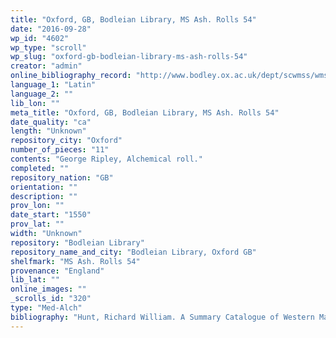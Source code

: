 ```yaml
---
title: "Oxford, GB, Bodleian Library, MS Ash. Rolls 54"
date: "2016-09-28"
wp_id: "4602"
wp_type: "scroll"
wp_slug: "oxford-gb-bodleian-library-ms-ash-rolls-54"
creator: "admin"
online_bibliography_record: "http://www.bodley.ox.ac.uk/dept/scwmss/wmss/online/medieval/ashmole/ashmole-rolls.html"
language_1: "Latin"
language_2: ""
lib_lon: ""
meta_title: "Oxford, GB, Bodleian Library, MS Ash. Rolls 54"
date_quality: "ca"
length: "Unknown"
repository_city: "Oxford"
number_of_pieces: "11"
contents: "George Ripley, Alchemical roll."
completed: ""
repository_nation: "GB"
orientation: ""
description: ""
prov_lon: ""
date_start: "1550"
prov_lat: ""
width: "Unknown"
repository: "Bodleian Library"
repository_name_and_city: "Bodleian Library, Oxford GB"
shelfmark: "MS Ash. Rolls 54"
provenance: "England"
lib_lat: ""
online_images: ""
_scrolls_id: "320"
type: "Med-Alch"
bibliography: "Hunt, Richard William. A Summary Catalogue of Western Manuscripts in the Bodleian Library at Oxford Which Have Not Hitherto Been Catalogued in the Quarto Series: With References to the Oriental and Other Manuscripts. Oxford: Clarendon Press, 1895, no. 8447<br/>"
---
```



